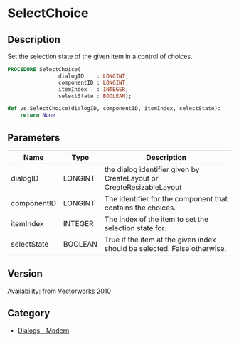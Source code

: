 # SelectChoice

## Description
Set the selection state of the given item in a control of choices.

```pascal
PROCEDURE SelectChoice(
				dialogID    : LONGINT;
				componentID : LONGINT;
				itemIndex   : INTEGER;
				selectState : BOOLEAN);
```

```python
def vs.SelectChoice(dialogID, componentID, itemIndex, selectState):
    return None
```

## Parameters
|Name|Type|Description|
|---|---|---|
|dialogID|LONGINT|the dialog identifier given by CreateLayout or CreateResizableLayout|
|componentID|LONGINT|The identifier for the component that contains the choices.|
|itemIndex|INTEGER|The index of the item to set the selection state for.|
|selectState|BOOLEAN|True if the item at the given index should be selected. False otherwise.|

## Version
Availability: from Vectorworks 2010

## Category
* [Dialogs - Modern](../Categories/Dialogs%20-%20Modern.md)
